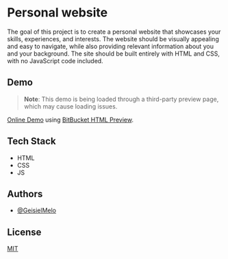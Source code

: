 # Personal website
 The goal of this project is to create a personal website that showcases your skills, experiences, and interests. The website should be visually appealing and easy to navigate, while also providing relevant information about you and your background. The site should be built entirely with HTML and CSS, with no JavaScript code included.


## Demo
> **Note**: This demo is being loaded through a third-party preview page, which may cause loading issues.

[Online Demo](https://htmlpreview.github.io/?https://github.com/GeisielMelo/Personal-website/blob/main/index.html) using [BitBucket HTML Preview](https://htmlpreview.github.io/).


## Tech Stack
- HTML
- CSS
- JS


## Authors
- [@GeisielMelo](https://github.com/GeisielMelo)


## License
[MIT](https://choosealicense.com/licenses/mit/)

